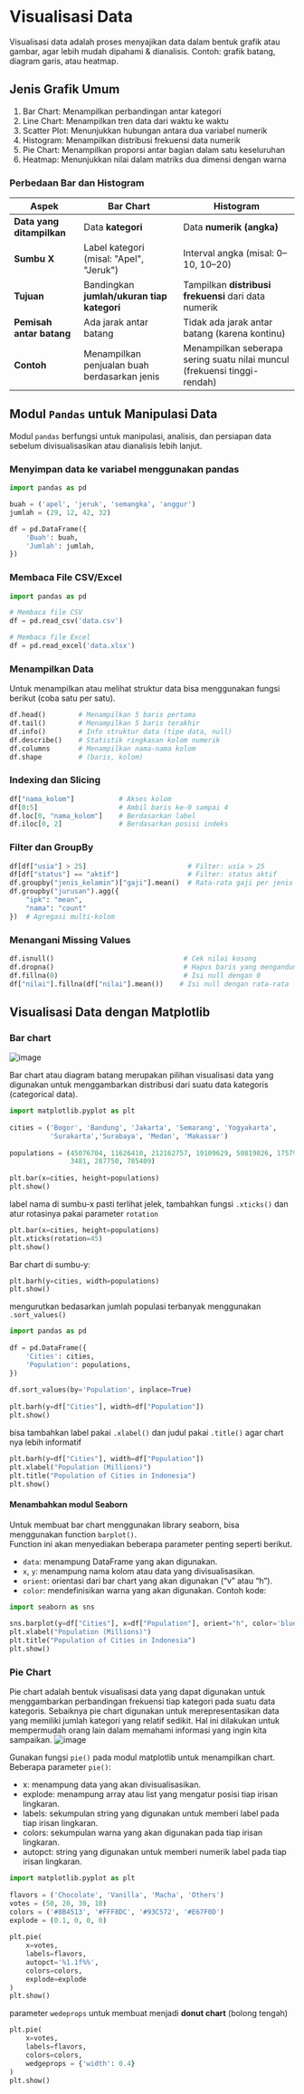 # Visualisasi Data
Visualisasi data adalah proses menyajikan data dalam bentuk grafik atau gambar, agar lebih mudah dipahami & dianalisis. Contoh: grafik batang, diagram garis, atau heatmap.

## Jenis Grafik Umum
1.	Bar Chart: Menampilkan perbandingan antar kategori
2.	Line Chart: Menampilkan tren data dari waktu ke waktu
3.	Scatter Plot: Menunjukkan hubungan antara dua variabel numerik
4.	Histogram: Menampilkan distribusi frekuensi data numerik
5.	Pie Chart: Menampilkan proporsi antar bagian dalam satu keseluruhan
6.	Heatmap: Menunjukkan nilai dalam matriks dua dimensi dengan warna

### Perbedaan Bar dan Histogram
| Aspek                     | **Bar Chart**                                | **Histogram**                                                            |
| ------------------------- | -------------------------------------------- | ------------------------------------------------------------------------ |
| **Data yang ditampilkan** | Data **kategori**                            | Data **numerik (angka)**                                                 |
| **Sumbu X**               | Label kategori (misal: "Apel", "Jeruk")      | Interval angka (misal: 0–10, 10–20)                                      |
| **Tujuan**                | Bandingkan **jumlah/ukuran tiap kategori**   | Tampilkan **distribusi frekuensi** dari data numerik                     |
| **Pemisah antar batang**  | Ada jarak antar batang                       | Tidak ada jarak antar batang (karena kontinu)                            |
| **Contoh**                | Menampilkan penjualan buah berdasarkan jenis | Menampilkan seberapa sering suatu nilai muncul (frekuensi tinggi-rendah) |

## Modul ```Pandas``` untuk Manipulasi Data
Modul ```pandas``` berfungsi untuk manipulasi, analisis, dan persiapan data sebelum divisualisasikan atau dianalisis lebih lanjut.
### Menyimpan data ke variabel menggunakan pandas
```python
import pandas as pd

buah = ('apel', 'jeruk', 'semangka', 'anggur')
jumlah = (29, 12, 42, 32)

df = pd.DataFrame({
    'Buah': buah,
    'Jumlah': jumlah,
})
```

### Membaca File CSV/Excel
```python
import pandas as pd

# Membaca file CSV
df = pd.read_csv('data.csv')

# Membaca file Excel
df = pd.read_excel('data.xlsx')
```

### Menampilkan Data
Untuk menampilkan atau melihat struktur data bisa menggunakan fungsi berikut (coba satu per satu).
```python
df.head()        # Menampilkan 5 baris pertama
df.tail()        # Menampilkan 5 baris terakhir
df.info()        # Info struktur data (tipe data, null)
df.describe()    # Statistik ringkasan kolom numerik
df.columns       # Menampilkan nama-nama kolom
df.shape         # (baris, kolom)
```

### Indexing dan Slicing
```python
df["nama_kolom"]           # Akses kolom
df[0:5]                    # Ambil baris ke-0 sampai 4
df.loc[0, "nama_kolom"]    # Berdasarkan label
df.iloc[0, 2]              # Berdasarkan posisi indeks
```

### Filter dan GroupBy
```python
df[df["usia"] > 25]                         # Filter: usia > 25
df[df["status"] == "aktif"]                 # Filter: status aktif
df.groupby("jenis_kelamin")["gaji"].mean()  # Rata-rata gaji per jenis kelamin
df.groupby("jurusan").agg({
    "ipk": "mean",
    "nama": "count"
})  # Agregasi multi-kolom
```

### Menangani Missing Values
```python
df.isnull()                                # Cek nilai kosong
df.dropna()                                # Hapus baris yang mengandung null
df.fillna(0)                               # Isi null dengan 0
df["nilai"].fillna(df["nilai"].mean())    # Isi null dengan rata-rata
```


## Visualisasi Data dengan Matplotlib
### Bar chart
![image](https://github.com/user-attachments/assets/40b5e640-1241-4489-b672-e523dde59bdd)

Bar chart atau diagram batang merupakan pilihan visualisasi data yang digunakan untuk menggambarkan distribusi dari suatu data kategoris (categorical data). 
```python
import matplotlib.pyplot as plt
 
cities = ('Bogor', 'Bandung', 'Jakarta', 'Semarang', 'Yogyakarta', 
          'Surakarta','Surabaya', 'Medan', 'Makassar')
 
populations = (45076704, 11626410, 212162757, 19109629, 50819826, 17579085,
               3481, 287750, 785409)
 
plt.bar(x=cities, height=populations)
plt.show()
```
label nama di sumbu-x pasti terlihat jelek, tambahkan fungsi ```.xticks()``` dan atur rotasinya pakai parameter ```rotation```
```python
plt.bar(x=cities, height=populations)
plt.xticks(rotation=45)
plt.show()
```
Bar chart di sumbu-y:
```python
plt.barh(y=cities, width=populations)
plt.show()
```
mengurutkan bedasarkan jumlah populasi terbanyak menggunakan ```.sort_values()```
```python
import pandas as pd
 
df = pd.DataFrame({
    'Cities': cities,
    'Population': populations,
})
 
df.sort_values(by='Population', inplace=True)
 
plt.barh(y=df["Cities"], width=df["Population"])
plt.show()
```
bisa tambahkan label pakai ```.xlabel()``` dan judul pakai ```.title()``` agar chart nya lebih informatif
```python
plt.barh(y=df["Cities"], width=df["Population"])
plt.xlabel("Population (Millions)")
plt.title("Population of Cities in Indonesia")
plt.show()
```

#### Menambahkan modul Seaborn
Untuk membuat bar chart menggunakan library seaborn, bisa menggunakan function ```barplot()```. <br>
Function ini akan menyediakan beberapa parameter penting seperti berikut.
- ```data```: menampung DataFrame yang akan digunakan.
- ```x```, ```y```: menampung nama kolom atau data yang divisualisasikan.
- ```orient```: orientasi dari bar chart yang akan digunakan (“v” atau “h”).
- ```color```: mendefinisikan warna yang akan digunakan.
Contoh kode:
```python
import seaborn as sns
 
sns.barplot(y=df["Cities"], x=df["Population"], orient="h", color='blue')
plt.xlabel("Population (Millions)")
plt.title("Population of Cities in Indonesia")
plt.show()
```

### Pie Chart
Pie chart adalah bentuk visualisasi data yang dapat digunakan untuk menggambarkan perbandingan frekuensi tiap kategori pada suatu data kategoris. Sebaiknya pie chart digunakan untuk merepresentasikan data yang memiliki jumlah kategori yang relatif sedikit. Hal ini dilakukan untuk mempermudah orang lain dalam memahami informasi yang ingin kita sampaikan.
![image](https://github.com/user-attachments/assets/e67f1bf1-1592-4f9c-93a4-888f057f3f7c)

Gunakan fungsi ```pie()``` pada modul matplotlib untuk menampilkan chart. Beberapa parameter ```pie()```:
- x: menampung data yang akan divisualisasikan.
- explode: menampung array atau list yang mengatur posisi tiap irisan lingkaran.
- labels: sekumpulan string yang digunakan untuk memberi label pada tiap irisan lingkaran.
- colors: sekumpulan warna yang akan digunakan pada tiap irisan lingkaran.
- autopct: string yang digunakan untuk memberi numerik label pada tiap irisan lingkaran.
```python
import matplotlib.pyplot as plt
 
flavors = ('Chocolate', 'Vanilla', 'Macha', 'Others')
votes = (50, 20, 30, 10)
colors = ('#8B4513', '#FFF8DC', '#93C572', '#E67F0D')
explode = (0.1, 0, 0, 0)
 
plt.pie(
    x=votes,
    labels=flavors,
    autopct='%1.1f%%',
    colors=colors,
    explode=explode
)
plt.show()
```

parameter ```wedeprops``` untuk membuat menjadi **donut chart** (bolong tengah)
```python
plt.pie(
    x=votes,
    labels=flavors,
    colors=colors,
    wedgeprops = {'width': 0.4}
)
plt.show()
```
